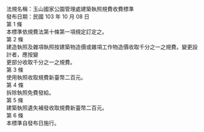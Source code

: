 法規名稱：玉山國家公園管理處建築執照規費收費標準  
發布日期：民國 103 年 10 月 08 日  
第 1 條  
本標準依規費法第十條第一項規定訂定之。  
第 2 條  
建造執照及雜項執照按建築物造價或雜項工作物造價收取千分之一之規費。變更設計者，應按變  
更部分收取千分之一之規費。  
第 3 條  
使用執照收取規費新臺幣二百元。  
第 4 條  
拆除執照免費發給。  
第 5 條  
建築執照遺失補發收取規費新臺幣二百元。  
第 6 條  
本標準自發布日施行。  


